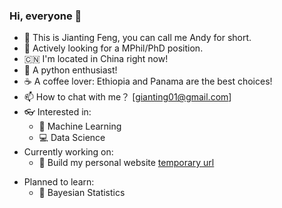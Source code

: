 ### Hi, everyone :wave:

- :telescope: This is Jianting Feng, you can call me Andy for short. 
- :eyes: Actively looking for a MPhil/PhD position.
- :cn: I'm located in China right now!
- :snake: A python enthusiast!
- :coffee: A coffee lover: Ethiopia and Panama are the best choices!
- :mailbox: How to chat with me？ [gianting01@gmail.com]
- :eyeglasses: Interested in:
  - :slot_machine: Machine Learning
  - :computer: Data Science
- Currently working on:
  - :seedling: Build my personal website [temporary url](https://jianting-homepage.vercel.app/)
<!--   - :bulb: Theoretical Machine Learning  -->

- Planned to learn:
  - :watermelon: Bayesian Statistics
<!-- - Living with my Beagle dog :dog2:!
- Dream to travel: :jp:, :us:, :uk: and :ca:
 -->
